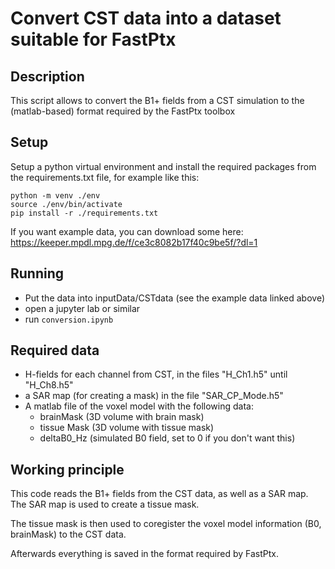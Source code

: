 # Convert CST data into a dataset suitable for FastPtx

## Description
This script allows to convert the B1+ fields from a CST simulation to the (matlab-based) format required by the FastPtx toolbox

## Setup
Setup a python virtual environment and install the required packages from the requirements.txt file, for example like this:
```
python -m venv ./env
source ./env/bin/activate
pip install -r ./requirements.txt
```
If you want example data, you can download some here:
https://keeper.mpdl.mpg.de/f/ce3c8082b17f40c9be5f/?dl=1

## Running
- Put the data into inputData/CSTdata (see the example data linked above)
- open a jupyter lab or similar
- run `conversion.ipynb`

## Required data
- H-fields for each channel from CST, in the files "H_Ch1.h5" until "H_Ch8.h5"
- a SAR map (for creating a mask) in the file "SAR_CP_Mode.h5"
- A matlab file of the voxel model with the following data:
    - brainMask (3D volume with brain mask)
    - tissue Mask (3D volume with tissue mask)
    - deltaB0_Hz (simulated B0 field, set to 0 if you don't want this)

## Working principle
This code reads the B1+ fields from the CST data, as well as a SAR map. The SAR map is used to create a tissue mask.

The tissue mask is then used to coregister the voxel model information (B0, brainMask) to the CST data.

Afterwards everything is saved in the format required by FastPtx.

